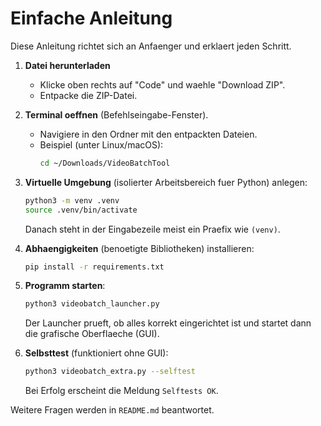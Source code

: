 # Einfache Anleitung

Diese Anleitung richtet sich an Anfaenger und erklaert jeden Schritt.

1. **Datei herunterladen**
   - Klicke oben rechts auf "Code" und waehle "Download ZIP".
   - Entpacke die ZIP-Datei.

2. **Terminal oeffnen** (Befehlseingabe-Fenster).
   - Navigiere in den Ordner mit den entpackten Dateien.
   - Beispiel (unter Linux/macOS):
     ```bash
     cd ~/Downloads/VideoBatchTool
     ```

3. **Virtuelle Umgebung** (isolierter Arbeitsbereich fuer Python) anlegen:
   ```bash
   python3 -m venv .venv
   source .venv/bin/activate
   ```
   Danach steht in der Eingabezeile meist ein Praefix wie `(venv)`.

4. **Abhaengigkeiten** (benoetigte Bibliotheken) installieren:
   ```bash
   pip install -r requirements.txt
   ```

5. **Programm starten**:
   ```bash
   python3 videobatch_launcher.py
   ```
   Der Launcher prueft, ob alles korrekt eingerichtet ist und startet dann die grafische Oberflaeche (GUI).

6. **Selbsttest** (funktioniert ohne GUI):
   ```bash
   python3 videobatch_extra.py --selftest
   ```
   Bei Erfolg erscheint die Meldung `Selftests OK`.

Weitere Fragen werden in `README.md` beantwortet.
